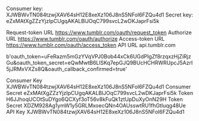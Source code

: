 Consumer key: XJWBWvTN084tzwjXAV64sH12E8xeXz106J8nS5NFol6FZQu4d1
Secret key: eZxMAtXgZZzYjzIpCUgqAKALBlJOqC799svcL2wDKJaprFsi5k

Request-token URL	https://www.tumblr.com/oauth/request_token
Authorize URL	https://www.tumblr.com/oauth/authorize
Access-token URL	https://www.tumblr.com/oauth/access_token
API URL api.tumblr.com

b'oauth_token=uFeRazm5mGzYVqVPJ0Bob44xCk6UGdPIgZf8rzqxzHjZiRjzGu&oauth_token_secret=eQwMwtB6LlSKq7epGJQ9BUcHCHRWRUpcJ5AzrI5jJRMxVXZs8Q&oauth_callback_confirmed=true'


Consumer Key XJWBWvTN084tzwjXAV64sH12E8xeXz106J8nS5NFol6FZQu4d1
Consumer Secret eZxMAtXgZZzYjzIpCUgqAKALBlJOqC799svcL2wDKJaprFsi5k
Token H6JJhoqUCOtSuDYgo6QCXyf3oT56v8kFuQk1ztUpDuXyOnN29H
Token Secret XDZM928Ag1ymW1y5GRLMxoecQNn4OAUsswtRU1fhGtIuqg48Ue
API Key XJWBWvTN084tzwjXAV64sH12E8xeXz106J8nS5NFol6FZQu4d1
